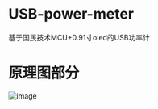 # USB-power-meter
基于国民技术MCU+0.91寸oled的USB功率计

# 原理图部分
![image](https://github.com/MaiEmily/map/blob/master/public/image/20190528145810708.png)
